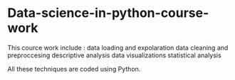 # Data-science-in-python-course-work

This cource work include :
  data loading and expolaration
  data cleaning and preproccesing
  descriptive analysis
  data visualizations
  statistical analysis

All these techniques are coded using Python.
